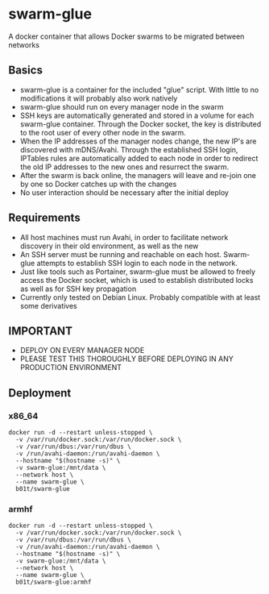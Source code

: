 # swarm-glue
A docker container that allows Docker swarms to be migrated between networks

## Basics
* swarm-glue is a container for the included "glue" script. With little to no modifications it will probably also work natively
* swarm-glue should run on every manager node in the swarm
* SSH keys are automatically generated and stored in a volume for each swarm-glue container. Through the Docker socket, the key is distributed to the root user of every other node in the swarm.
* When the IP addresses of the manager nodes change, the new IP's are discovered with mDNS/Avahi. Through the established SSH login, IPTables rules are automatically added to each node in order to redirect the old IP addresses to the new ones and resurrect the swarm.
* After the swarm is back online, the managers will leave and re-join one by one so Docker catches up with the changes
* No user interaction should be necessary after the initial deploy

## Requirements
* All host machines must run Avahi, in order to facilitate network discovery in their old environment, as well as the new
* An SSH server must be running and reachable on each host. Swarm-glue attempts to establish SSH login to each node in the network.
* Just like tools such as Portainer, swarm-glue must be allowed to freely access the Docker socket, which is used to establish distributed locks as well as for SSH key propagation
* Currently only tested on Debian Linux. Probably compatible with at least some derivatives

## **IMPORTANT**
* DEPLOY ON EVERY MANAGER NODE
* PLEASE TEST THIS THOROUGHLY BEFORE DEPLOYING IN ANY PRODUCTION ENVIRONMENT

## Deployment

### x86_64
```
docker run -d --restart unless-stopped \
  -v /var/run/docker.sock:/var/run/docker.sock \
  -v /var/run/dbus:/var/run/dbus \
  -v /run/avahi-daemon:/run/avahi-daemon \
  --hostname "$(hostname -s)" \
  -v swarm-glue:/mnt/data \
  --network host \
  --name swarm-glue \
  b01t/swarm-glue
```

### armhf
```
docker run -d --restart unless-stopped \
  -v /var/run/docker.sock:/var/run/docker.sock \
  -v /var/run/dbus:/var/run/dbus \
  -v /run/avahi-daemon:/run/avahi-daemon \
  --hostname "$(hostname -s)" \
  -v swarm-glue:/mnt/data \
  --network host \
  --name swarm-glue \
  b01t/swarm-glue:armhf
```

